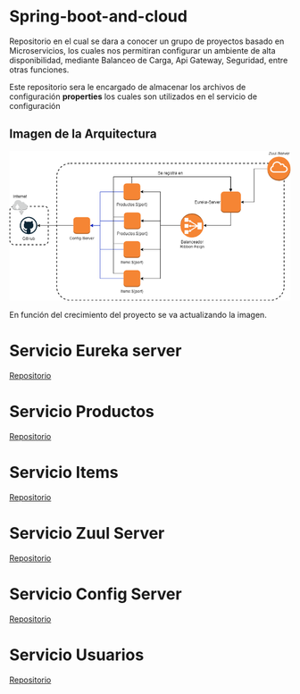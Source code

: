 # Spring-boot-and-cloud
Repositorio en el cual se dara a conocer un grupo de proyectos basado en Microservicios, los cuales nos permitiran configurar un ambiente de alta disponibilidad, mediante Balanceo de Carga, Api Gateway, Seguridad, entre otras funciones.

Este repositorio sera le encargado de almacenar los archivos de configuración **properties** los cuales son utilizados en el servicio de configuración

## Imagen de la Arquitectura

![Image](arquitectura-spring-boot-cloud.png) <br>

En función del crecimiento del proyecto se va actualizando la imagen.

# Servicio Eureka server
[Repositorio](https://github.com/robinarehen/springboot-servicio-eureka-server)

# Servicio Productos
[Repositorio](https://github.com/robinarehen/springboot-servicio-productos)

# Servicio Items
[Repositorio](https://github.com/robinarehen/springboot-servicio-items)

# Servicio Zuul Server
[Repositorio](https://github.com/robinarehen/springboot-servicio-zuul-server)

# Servicio Config Server
[Repositorio](https://github.com/robinarehen/springboot-servicio-config-server)

# Servicio Usuarios
[Repositorio](https://github.com/robinarehen/springboot-servicio-usuarios)
